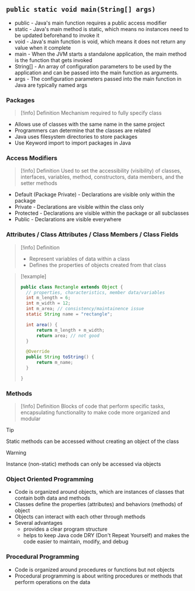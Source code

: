 ## `public static void main(String[] args)`

* public - Java's main function requires a public access modifier
* static - Java's main method is static, which means no instances need to be updated beforehand to invoke it
* void - Java's main function is void, which means it does not return any value when it complete
* main - When the JVM starts a standalone application, the main method is the function that gets invoked
* String[] - An array of configuration parameters to be used by the application and can be passed into the main function as arguments.
* args - The configuration parameters passed into the main function in Java are typically named args

### Packages

> [!info] Definition
> Mechanism required to fully specify class

* Allows use of classes with the same name in the same project
* Programmers can determine that the classes are related
* Java uses filesystem directories to store packages
* Use Keyword import to import packages in Java

### Access Modifiers

> [!info] Definition
> Used to set the accessibility (visibility) of classes, interfaces, variables, method, constructors, data members, and the setter methods

* Default (Package Private) - Declarations are visible only within the package
* Private - Declarations are visible within the class only
* Protected - Declarations are visible within the package or all subclasses
* Public - Declarations are visible everywhere

### Attributes / Class Attributes / Class Members / Class Fields

> [!info] Definition
> * Represent variables of data within a class
> * Defines the properties of objects created from that class

> [!example]
>```java
>public class Rectangle extends Object {
>	// properties, characteristics, member data/variables
>	int m_length = 6;
>	int m_width = 12;
>	int m_area; // consistency/maintainence issue
>	static String name = "rectangle";
>
>	int area() {
>		return m_length + m_width;
>		return area; // not good
>	}
>
>	@Override
>	public String toString() {
>		return m_name;
>	}
>
>}
>```

### Methods

> [!info] Definition
> Blocks of code that perform specific tasks, encapsulating functionality to make code more organized and modular

> [!tip]
> Static methods can be accessed without creating an object of the class

> [!warning]
> Instance (non-static) methods can only be accessed via objects

### Object Oriented Programming

* Code is organized around objects, which are instances of classes that contain both data and methods
* Classes define the properties (attributes) and behaviors (methods) of object
* Objects can interact with each other through methods
* Several advantages
	* provides a clear program structure
	* helps to keep Java code DRY (Don't Repeat Yourself) and makes the code easier to maintain, modify, and debug
		
### Procedural Programming

* Code is organized around procedures or functions but not objects
* Procedural programming is about writing procedures or methods that perform operations on the data